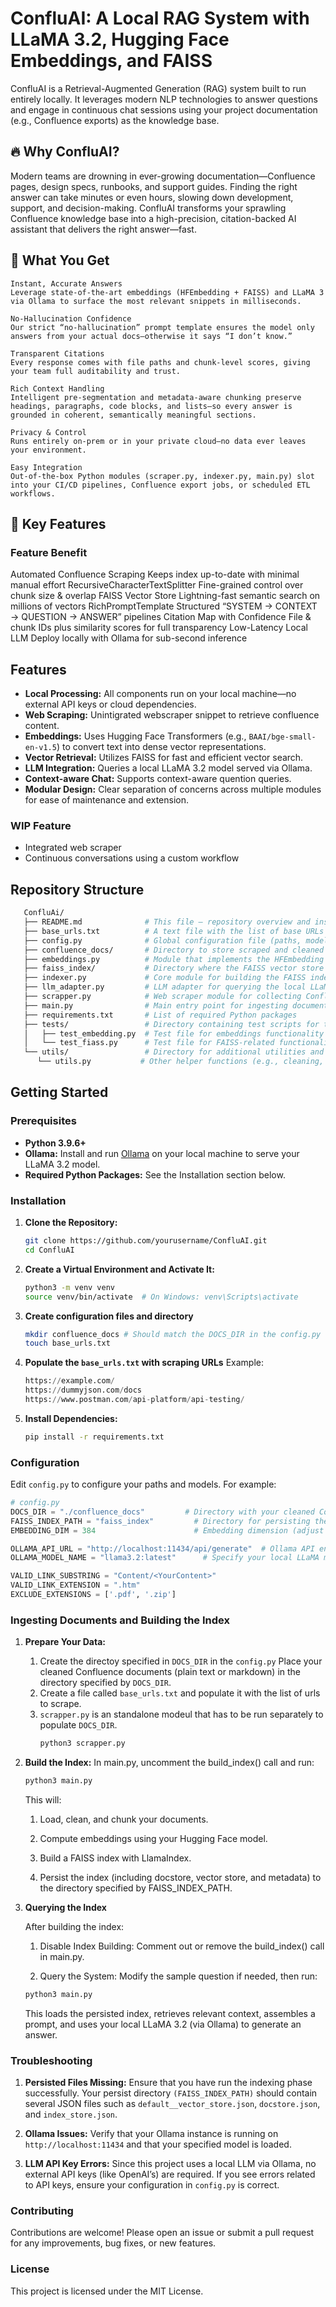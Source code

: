 # ConfluAI: A Local RAG System with LLaMA 3.2, Hugging Face Embeddings, and FAISS

ConfluAI is a Retrieval-Augmented Generation (RAG) system built to run entirely locally. It leverages modern NLP technologies to answer questions and engage in continuous chat sessions using your project documentation (e.g., Confluence exports) as the knowledge base.

## 🔥 Why ConfluAI?

Modern teams are drowning in ever-growing documentation—Confluence pages, design specs, runbooks, and support guides. Finding the right answer can take minutes or even hours, slowing down development, support, and decision-making. ConfluAI transforms your sprawling Confluence knowledge base into a high-precision, citation-backed AI assistant that delivers the right answer—fast.
## 🚀 What You Get

    Instant, Accurate Answers
    Leverage state-of-the-art embeddings (HFEmbedding + FAISS) and LLaMA 3 via Ollama to surface the most relevant snippets in milliseconds.

    No-Hallucination Confidence
    Our strict “no-hallucination” prompt template ensures the model only answers from your actual docs—otherwise it says “I don’t know.”

    Transparent Citations
    Every response comes with file paths and chunk-level scores, giving your team full auditability and trust.

    Rich Context Handling
    Intelligent pre-segmentation and metadata-aware chunking preserve headings, paragraphs, code blocks, and lists—so every answer is grounded in coherent, semantically meaningful sections.

    Privacy & Control
    Runs entirely on-prem or in your private cloud—no data ever leaves your environment.

    Easy Integration
    Out-of-the-box Python modules (scraper.py, indexer.py, main.py) slot into your CI/CD pipelines, Confluence export jobs, or scheduled ETL workflows.

## 🌟 Key Features
### Feature	Benefit
Automated Confluence Scraping	Keeps index up-to-date with minimal manual effort
RecursiveCharacterTextSplitter	Fine-grained control over chunk size & overlap
FAISS Vector Store	Lightning-fast semantic search on millions of vectors
RichPromptTemplate	Structured “SYSTEM → CONTEXT → QUESTION → ANSWER” pipelines
Citation Map with Confidence	File & chunk IDs plus similarity scores for full transparency
Low-Latency Local LLM	Deploy locally with Ollama for sub-second inference

## Features

- **Local Processing:** All components run on your local machine—no external API keys or cloud dependencies.
- **Web Scraping:** Unintigrated webscraper snippet to retrieve confluence content. 
- **Embeddings:** Uses Hugging Face Transformers (e.g., `BAAI/bge-small-en-v1.5`) to convert text into dense vector representations.
- **Vector Retrieval:** Utilizes FAISS for fast and efficient vector search.
- **LLM Integration:** Queries a local LLaMA 3.2 model served via Ollama.
- **Context-aware Chat:** Supports context-aware quention queries.
- **Modular Design:** Clear separation of concerns across multiple modules for ease of maintenance and extension.

### WIP Feature
- Integrated web scraper
- Continuous conversations using a custom workflow

## Repository Structure
```bash
   ConfluAi/
   ├── README.md              # This file – repository overview and instructions
   ├── base_urls.txt          # A text file with the list of base URLs for web scraping
   ├── config.py              # Global configuration file (paths, model names, etc.)
   ├── confluence_docs/       # Directory to store scraped and cleaned Confluence documents (as text files)
   ├── embeddings.py          # Module that implements the HFEmbedding adapter using Hugging Face Transformers
   ├── faiss_index/           # Directory where the FAISS vector store and associated JSON files are persisted
   ├── indexer.py             # Core module for building the FAISS index and querying it with LlamaIndex
   ├── llm_adapter.py         # LLM adapter for querying the local LLaMA 3.2 via Ollama
   ├── scrapper.py            # Web scraper module for collecting Confluence docs (moved to root)
   ├── main.py                # Main entry point for ingesting documents and querying the system
   ├── requirements.txt       # List of required Python packages
   ├── tests/                 # Directory containing test scripts for the project
   │   ├── test_embedding.py  # Test file for embeddings functionality
   │   └── test_fiass.py      # Test file for FAISS-related functionality
   └── utils/                 # Directory for additional utilities and helper functions
      └── utils.py           # Other helper functions (e.g., cleaning, file operations)

```


## Getting Started

### Prerequisites

- **Python 3.9.6+**
- **Ollama:** Install and run [Ollama](https://ollama.com/) on your local machine to serve your LLaMA 3.2 model.
- **Required Python Packages:** See the Installation section below.

### Installation

1. **Clone the Repository:**

   ```bash
   git clone https://github.com/yourusername/ConfluAI.git
   cd ConfluAI
2. **Create a Virtual Environment and Activate It:**
    ```bash
    python3 -m venv venv
    source venv/bin/activate  # On Windows: venv\Scripts\activate
    ```
3. **Create configuration files and directory**
   ```bash
   mkdir confluence_docs # Should match the DOCS_DIR in the config.py
   touch base_urls.txt 
   ```
4. **Populate the `base_urls.txt` with scraping URLs**
   Example:
      ```python
      https://example.com/
      https://dummyjson.com/docs
      https://www.postman.com/api-platform/api-testing/
      ```
3. **Install Dependencies:**
    ```bash
    pip install -r requirements.txt
    ```
### Configuration

Edit `config.py` to configure your paths and models. For example:

```python
# config.py
DOCS_DIR = "./confluence_docs"         # Directory with your cleaned Confluence documents (.txt/.md)
FAISS_INDEX_PATH = "faiss_index"         # Directory for persisting the FAISS index and associated JSON files
EMBEDDING_DIM = 384                      # Embedding dimension (adjust based on your model)

OLLAMA_API_URL = "http://localhost:11434/api/generate"  # Ollama API endpoint
OLLAMA_MODEL_NAME = "llama3.2:latest"      # Specify your local LLaMA model (adjust as needed)

VALID_LINK_SUBSTRING = "Content/<YourContent>"
VALID_LINK_EXTENSION = ".htm"
EXCLUDE_EXTENSIONS = ['.pdf', '.zip']
```

### Ingesting Documents and Building the Index
1. **Prepare Your Data:**
   1. Create the directoy specified in `DOCS_DIR` in the `config.py` Place your cleaned Confluence documents (plain text or markdown) in the directory specified by `DOCS_DIR`.
   2. Create a file called `base_urls.txt` and populate it with the list of urls to scrape.
   3. `scrapper.py` is an standalone modeul that has to be run separately to populate `DOCS_DIR`.
      ```bash
      python3 scrapper.py
      ```

2. **Build the Index:**
In main.py, uncomment the build_index() call and run:
    ```bash
    python3 main.py
    ```

    This will:
   1. Load, clean, and chunk your documents.

   2. Compute embeddings using your Hugging Face model.

   3. Build a FAISS index with LlamaIndex.
 
   4. Persist the index (including docstore, vector store, and metadata) to the directory specified by FAISS_INDEX_PATH.

3. **Querying the Index**

    After building the index:
   1. Disable Index Building:
      Comment out or remove the build_index() call in main.py.

   2. Query the System:
      Modify the sample question if needed, then run:
    ```bash
    python3 main.py 
    ```
   This loads the persisted index, retrieves relevant context, assembles a prompt, and uses your local LLaMA 3.2 (via Ollama) to generate an answer.

### Troubleshooting

1. **Persisted Files Missing:**
   Ensure that you have run the indexing phase successfully. Your persist directory `(FAISS_INDEX_PATH)` should contain several JSON files such as `default__vector_store.json`, `docstore.json`, and `index_store.json`.

2. **Ollama Issues:**
       Verify that your Ollama instance is running on `http://localhost:11434` and that your specified model is loaded.

3. **LLM API Key Errors:**
Since this project uses a local LLM via Ollama, no external API keys (like OpenAI’s) are required. If you see errors related to API keys, ensure your configuration in `config.py` is correct.

### Contributing

Contributions are welcome! Please open an issue or submit a pull request for any improvements, bug fixes, or new features.

### License
This project is licensed under the MIT License.
